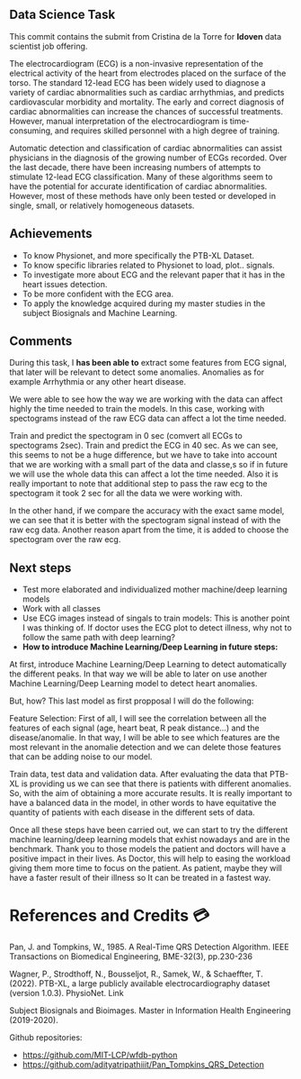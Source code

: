 ## Data Science Task
This commit contains the submit from Cristina de la Torre for **Idoven** data scientist job offering.

The electrocardiogram (ECG) is a non-invasive representation of the electrical activity of the heart from electrodes placed on the surface of the torso. The standard 12-lead ECG has been widely used to diagnose a variety of cardiac abnormalities such as cardiac arrhythmias, and predicts cardiovascular morbidity and mortality. The early and correct diagnosis of cardiac abnormalities can increase the chances of successful treatments. However, manual interpretation of the electrocardiogram is time-consuming, and requires skilled personnel with a high degree of training.

Automatic detection and classification of cardiac abnormalities can assist physicians in the diagnosis of the growing number of ECGs recorded. Over the last decade, there have been increasing numbers of attempts to stimulate 12-lead ECG classification. Many of these algorithms seem to have the potential for accurate identification of cardiac abnormalities. However, most of these methods have only been tested or developed in single, small, or relatively homogeneous datasets. 

## **Achievements**

*   To know Physionet, and more specifically the PTB-XL Dataset. 
*   To know specific libraries related to Physionet to load, plot.. signals.
*   To investigate more about ECG and the relevant paper that it has in the heart issues detection.
*   To be more confident with the ECG area.
*   To apply the knowledge acquired during my master studies in the subject Biosignals and Machine Learning.

## **Comments**
During this task, I **has been able to** extract some features from ECG signal, that later will be relevant to detect some anomalies. Anomalies as for example Arrhythmia or any other heart disease. 

We were able to see how the way we are working with the data can affect highly the time needed to train the models. In this case, working with spectograms instead of the raw ECG data can affect a lot the time needed.

Train and predict the spectogram in 0 sec (comvert all ECGs to spectograms 2sec).
Train and predict the ECG in 40 sec.
As we can see, this seems to not be a huge difference, but we have to take into account that we are working with a small part of the data and classe,s so if in future we will use the whole data this can affect a lot the time needed. Also it is really important to note that additional step to pass the raw ecg to the spectogram it took 2 sec for all the data we were working with.

In the other hand, if we compare the accuracy with the exact same model, we can see that it is better with the spectogram signal instead of with the raw ecg data. Another reason apart from the time, it is added to choose the spectogram over the raw ecg.

##  **Next steps**

* Test more elaborated and individualized mother machine/deep learning models
* Work with all classes
* Use ECG images instead of singals to train models:
This is another point I was thinking of. If doctor uses the ECG plot to detect illness, why not to follow the same path with deep learning?
*   **How to introduce Machine Learning/Deep Learning in future steps:**

At first, introduce Machine Learning/Deep Learning to detect automatically the different peaks. In that way we will be able to later on use another Machine Learning/Deep Learning model to detect heart anomalies. 

But, how? This last model as first propposal I will do the following:

Feature Selection: First of all, I will see the correlation between all the features of each signal (age, heart beat, R peak distance...) and the disease/anomalie. In that way, I will be able to see which features are the most relevant in the anomalie detection and we can delete those features that can be adding noise to our model.

Train data, test data and validation data. After evaluating the data that PTB-XL is providing us we can see that there is patients with different anomalies. So, with the aim of obtaining a more accurate results. It is really important to have a balanced data in the model, in other words to have equitative the quantity of patients with each disease in the different sets of data.

Once all these steps have been carried out, we can start to try the different machine learning/deep learning models that exhist nowadays and are in the benchmark. Thank you to those models the patient and doctors will have a positive impact in their lives. As Doctor, this will help to easing the workload giving them more time to focus on the patient. As patient, maybe they will have a faster result of their illness so It can be treated in a fastest way.

# **References and Credits** 💳
Pan, J. and Tompkins, W., 1985. A Real-Time QRS Detection Algorithm. IEEE Transactions on Biomedical Engineering, BME-32(3), pp.230-236

Wagner, P., Strodthoff, N., Bousseljot, R., Samek, W., & Schaeffter, T. (2022). PTB-XL, a large publicly available electrocardiography dataset (version 1.0.3). PhysioNet. Link

Subject Biosignals and Bioimages. Master in Information Health Engineering (2019-2020).

Github repositories:
*   https://github.com/MIT-LCP/wfdb-python
*   https://github.com/adityatripathiiit/Pan_Tompkins_QRS_Detection
